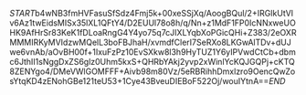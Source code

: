 $START$b4wNB3fmHVFasuSfSdz4Fmj5k+00xeSSjXq/AoogBQul/2+IRGIkUtVIv6Az1twEidsMISx35lXL1QFtY4/D2EUUl78o8h/q/Nn+z1MdF1FP0IcNNxweUOHK9AfHrSr83KeK1fDLoaRngG4Y4yo75q7cJIXLYqbXoPGicQHi+Z383/2eOXRMMMIRKyMVIdzwMQelL3boFBJhaH/xvmdfClerI7SeRXo8LKGwAlTDv+dUJwe6vnAb/aOvBH00f+1IxuFzPz10EvSXkw8l3h9HyTUZ1Y6yIPVwdCtCb+dbmc6JthII1sNggDxZS6glz0Uhm5kxS+QHRbYAkj2yvp2xWinlYcKQJGQPj+cKTQ8ZENYgo4/DMeVWlGOMFFF+Aivb98m80Vz/5eRBRihhDmxlzro9OencQwZosYtqKD4zENohGBe121teU53+1Cye43BveuDIEBoF522Oj/wouIYtnA==$END$